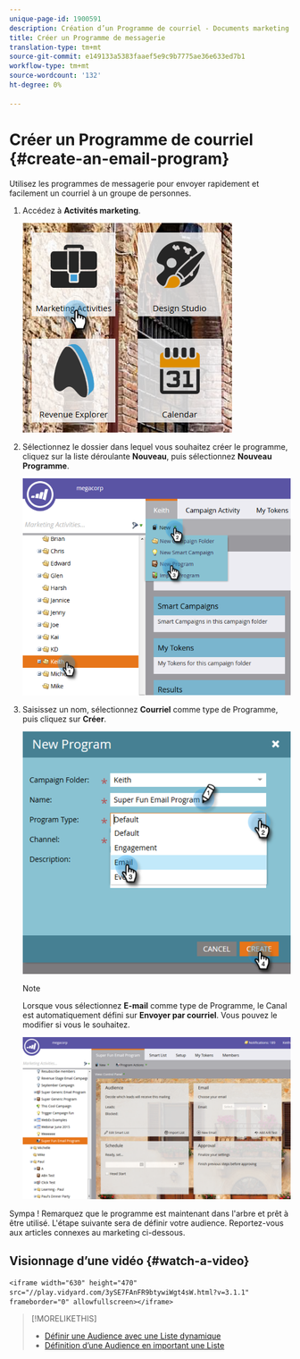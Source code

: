 ```yaml
---
unique-page-id: 1900591
description: Création d’un Programme de courriel - Documents marketing - Documentation du produit
title: Créer un Programme de messagerie
translation-type: tm+mt
source-git-commit: e149133a5383faaef5e9c9b7775ae36e633ed7b1
workflow-type: tm+mt
source-wordcount: '132'
ht-degree: 0%

---
```



# Créer un Programme de courriel {#create-an-email-program}

Utilisez les programmes de messagerie pour envoyer rapidement et facilement un courriel à un groupe de personnes.

1. Accédez à **Activités marketing**.

   ![](assets/one.png)

1. Sélectionnez le dossier dans lequel vous souhaitez créer le programme, cliquez sur la liste déroulante **Nouveau**, puis sélectionnez **Nouveau Programme**.

   ![](assets/two.png)

1. Saisissez un nom, sélectionnez **Courriel** comme type de Programme, puis cliquez sur **Créer**.

   ![](assets/three.png)

   >[!NOTE]
   >
   >Lorsque vous sélectionnez **E-mail** comme type de Programme, le Canal est automatiquement défini sur **Envoyer par courriel**. Vous pouvez le modifier si vous le souhaitez.

   ![](assets/four.png)

Sympa ! Remarquez que le programme est maintenant dans l&#39;arbre et prêt à être utilisé. L&#39;étape suivante sera de définir votre audience. Reportez-vous aux articles connexes au marketing ci-dessous.

## Visionnage d’une vidéo {#watch-a-video}

`<iframe width="630" height="470" src="//play.vidyard.com/3ySE7FAnFR9btywiWgt4sW.html?v=3.1.1" frameborder="0" allowfullscreen></iframe>`

>[!MORELIKETHIS]
>
>* [Définir une Audience avec une Liste dynamique](../../../../product-docs/email-marketing/email-programs/managing-people-in-email-programs/define-an-audience-with-a-smart-list.md)
>* [Définition d’une Audience en important une Liste](../../../../product-docs/email-marketing/email-programs/managing-people-in-email-programs/define-an-audience-by-importing-a-list.md)

>




